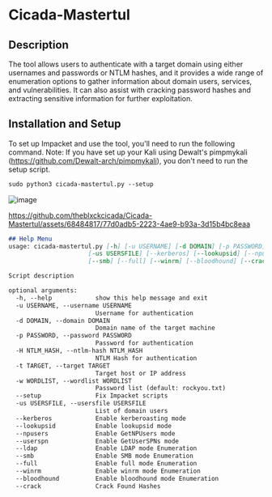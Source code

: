 # Cicada-Mastertul
## Description 
The tool allows users to authenticate with a target domain using either usernames and passwords or NTLM hashes, and it provides a wide range of enumeration options to gather information about domain users, services, and vulnerabilities. It can also assist with cracking password hashes and extracting sensitive information for further exploitation.

## Installation and Setup 
To set up Impacket and use the tool, you'll need to run the following command. Note: If you have set up your Kali using Dewalt's pimpmykali (https://github.com/Dewalt-arch/pimpmykali), you don't need to run the setup script.

```markdown
sudo python3 cicada-mastertul.py --setup
 ```
 
![image](https://github.com/user-attachments/assets/e703cf85-bf49-4fbd-be40-ba9dedbe30d2)


https://github.com/theblxckcicada/Cicada-Mastertul/assets/68484817/77d0adb5-2223-4ae9-b93a-3d15b4bc8eaa


```markdown
## Help Menu
usage: cicada-mastertul.py [-h] [-u USERNAME] [-d DOMAIN] [-p PASSWORD] [-H NTLM_HASH] [-t TARGET] [-w WORDLIST]
                      [-us USERSFILE] [--kerberos] [--lookupsid] [--npusers] [--userspn] [--ldap]
                      [--smb] [--full] [--winrm] [--bloodhound] [--crack]

Script description

optional arguments:
  -h, --help            show this help message and exit
  -u USERNAME, --username USERNAME
                        Username for authentication
  -d DOMAIN, --domain DOMAIN
                        Domain name of the target machine
  -p PASSWORD, --password PASSWORD
                        Password for authentication
  -H NTLM_HASH, --ntlm-hash NTLM_HASH
                        NTLM Hash for authentication
  -t TARGET, --target TARGET
                        Target host or IP address
  -w WORDLIST, --wordlist WORDLIST
                        Password list (default: rockyou.txt)
  --setup               Fix Impacket scripts
  -us USERSFILE, --usersfile USERSFILE
                        List of domain users
  --kerberos            Enable kerberoasting mode
  --lookupsid           Enable lookupsid mode
  --npusers             Enable GetNPUsers mode
  --userspn             Enable GetUserSPNs mode
  --ldap                Enable LDAP mode Enumeration
  --smb                 Enable SMB mode Enumeration
  --full                Enable full mode Enumeration
  --winrm               Enable winrm mode Enumeration
  --bloodhound          Enable bloodhound mode Enumeration
  --crack               Crack Found Hashes
```

